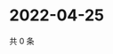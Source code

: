 # 2022-04-25

共 0 条

<!-- BEGIN WEIBO -->
<!-- 最后更新时间 Mon Apr 25 2022 01:17:11 GMT+0800 (China Standard Time) -->

<!-- END WEIBO -->

